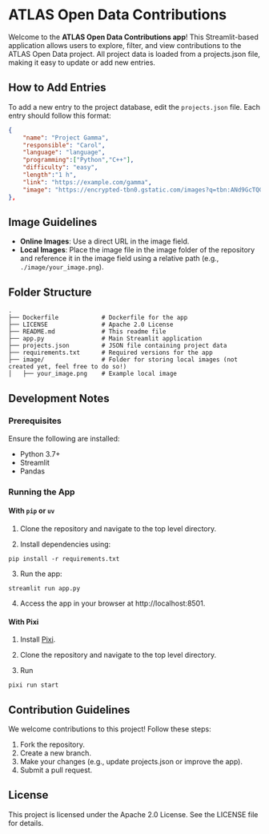 # ATLAS Open Data Contributions

Welcome to the **ATLAS Open Data Contributions app**! This Streamlit-based application allows users to explore, filter, and view contributions to the ATLAS Open Data project. All project data is loaded from a projects.json file, making it easy to update or add new entries.

## How to Add Entries

To add a new entry to the project database, edit the `projects.json` file. Each entry should follow this format:
```json
{
    "name": "Project Gamma",
    "responsible": "Carol",
    "language": "language",
    "programming":["Python","C++"],
    "difficulty": "easy",
    "length":"1 h",
    "link": "https://example.com/gamma",
    "image": "https://encrypted-tbn0.gstatic.com/images?q=tbn:ANd9GcTQGw4KMJCqwe9ov7cXcqOTz0BstASoGM_uug&s"
},
```

## Image Guidelines

- **Online Images**: Use a direct URL in the image field.
- **Local Images**: Place the image file in the image folder of the repository and reference it in the image field using a relative path (e.g., `./image/your_image.png`).

## Folder Structure

```
.
├── Dockerfile            # Dockerfile for the app
├── LICENSE               # Apache 2.0 License
├── README.md             # This readme file
├── app.py                # Main Streamlit application
├── projects.json         # JSON file containing project data
├── requirements.txt      # Required versions for the app
├── image/                # Folder for storing local images (not created yet, feel free to do so!)
│   ├── your_image.png    # Example local image
```

## Development Notes

### Prerequisites

Ensure the following are installed:

- Python 3.7+
- Streamlit
- Pandas

### Running the App

#### With `pip` or `uv`

1. Clone the repository and navigate to the top level directory.

2. Install dependencies using:

```pip install -r requirements.txt```

3. Run the app:

```streamlit run app.py```

4. Access the app in your browser at http://localhost:8501.

#### With Pixi

1. Install [Pixi](https://pixi.sh/).

2. Clone the repository and navigate to the top level directory.

3. Run

```
pixi run start
```

## Contribution Guidelines

We welcome contributions to this project! Follow these steps:

1. Fork the repository.
2. Create a new branch.
3. Make your changes (e.g., update projects.json or improve the app).
4. Submit a pull request.

## License
This project is licensed under the Apache 2.0 License. See the LICENSE file for details.
